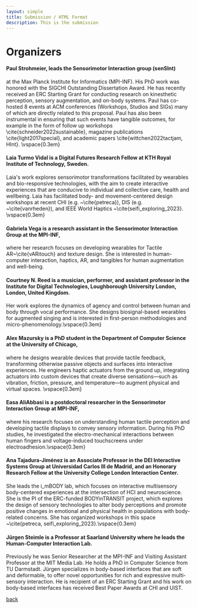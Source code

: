```yaml
---
layout: simple
title: Submission / HTML Format
description: This is the submission
---
```


# Organizers
#### Paul Strohmeier, leads the Sensorimotor Interaction group (senSInt)
at the Max Planck Institute for Informatics (MPI-INF). His PhD work was honored with the SIGCHI Outstanding Dissertation Award. He has recently received an ERC Starting Grant for conducting research 
on kinesthetic perception, sensory augmentation, and
on-body systems. Paul has co-hosted 8 events at ACM conferences (Workshops, Studios and SIGs) many of which are directly related to this proposal. Paul has also been instrumental in ensuring that such events have tangible outcomes, for example in the form of follow up workshops \cite{schneider2022sustainable}, magazine publications \cite{light2017special}, and academic papers \cite{wittchen2022tactjam, HInt}.  \vspace{0.3em}

#### Laia Turmo Vidal is a Digital Futures Research Fellow at KTH Royal Institute of Technology, Sweden.
Laia's work explores sensorimotor transformations facilitated by wearables and bio-responsive technologies, with the aim to create interactive experiences that are conducive to individual and collective care, health and wellbeing. Laia has facilitated body- and movement-centered design workshops at recent CHI (e.g. ~\cite{petreca}), DIS (e.g. ~\cite{vanrheden}), and IEEE World Haptics ~\cite{seifi_exploring_2023}. \vspace{0.3em}

#### Gabriela Vega is a research assistant in the Sensorimotor Interaction Group at the MPI-INF,
where her research focuses on developing wearables for Tactile AR~\cite{vARitouch} and texture design. She is interested in human-computer interaction, haptics, AR, and tangibles for human augmentation and well-being.

#### Courtney N. Reed is a musician, performer, and assistant professor in the Institute for Digital Technologies, Loughborough University London, London, United Kingdom.
Her work explores the dynamics of agency and control between human and body through vocal performance. She designs biosignal-based wearables for augmented singing and is interested in first-person methodologies and micro-phenomenology.\vspace{0.3em}

#### Alex Mazursky is a PhD student in the Department of Computer Science at the University of Chicago,
where he designs wearable devices that provide tactile feedback, transforming otherwise passive objects and surfaces into interactive experiences. He engineers haptic actuators from the ground up, integrating actuators into custom devices that create diverse sensations—such as vibration, friction, pressure, and temperature—to augment physical and virtual spaces. \vspace{0.3em}

#### Easa AliAbbasi is a postdoctoral researcher in the Sensorimotor Interaction Group at MPI-INF,
where his research focuses on understanding human tactile perception and developing tactile displays to convey sensory information. During his PhD studies, he investigated the electro-mechanical interactions between human fingers and voltage-induced touchscreens under electroadhesion.\vspace{0.3em}

#### Ana Tajadura-Jiménez is an Associate Professor in the DEI Interactive Systems Group at Universidad Carlos III de Madrid, and an Honorary Research Fellow at the University College London Interaction Center.
She leads the i_mBODY lab, which focuses on interactive multisensory body-centered experiences at the intersection of HCI and neuroscience. She is the PI of the ERC-funded BODYinTRANSIT project, which explores the design of sensory technologies to alter body perceptions and promote positive changes in emotional and physical health in populations with body-related concerns. She has organized workshops in this space ~\cite{petreca, seifi_exploring_2023}.\vspace{0.3em}

#### Jürgen Steimle is a Professor at Saarland University where he leads the Human-Computer Interaction Lab.
Previously he was Senior Researcher at the MPI-INF and Visiting Assistant Professor at the MIT Media Lab. He holds a PhD in Computer Science from TU Darmstadt. Jürgen specializes in body-based interfaces that are soft and deformable, to offer novel opportunities for rich and expressive multi-sensory interaction. He is recipient of an ERC Starting Grant and his work on body-based interfaces has received Best Paper Awards at CHI and UIST. 


[back](./)

